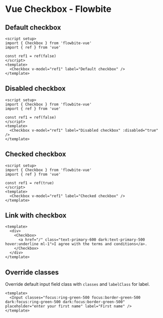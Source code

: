 <script setup>
import CheckboxDefault from './checkbox/examples/CheckboxDefault.vue'
import CheckboxDisabled from './checkbox/examples/CheckboxDisabled.vue'
import CheckboxChecked from './checkbox/examples/CheckboxChecked.vue'
import CheckboxLink from './checkbox/examples/CheckboxLink.vue'
import CustomClasses from './checkbox/examples/CustomClasses.vue'
</script>
# Vue Checkbox - Flowbite

## Default checkbox

```vue
<script setup>
import { Checkbox } from 'flowbite-vue'
import { ref } from 'vue'

const ref1 = ref(false)
</script>
<template>
  <Checkbox v-model="ref1" label="Default checkbox" />
</template>
```

<CheckboxDefault />

## Disabled checkbox

```vue
<script setup>
import { Checkbox } from 'flowbite-vue'
import { ref } from 'vue'

const ref1 = ref(false)
</script>
<template>
  <Checkbox v-model="ref1" label="Disabled checkbox" :disabled="true" />
</template>
```

<CheckboxDisabled />

## Checked checkbox

```vue
<script setup>
import { Checkbox } from 'flowbite-vue'
import { ref } from 'vue'

const ref1 = ref(true)
</script>
<template>
  <Checkbox v-model="ref1" label="Checked checkbox" />
</template>
```

<CheckboxChecked />

## Link with checkbox

```vue
<template>
  <div>
    <Checkbox>
      <a href="/" class="text-primary-600 dark:text-primary-500 hover:underline ml-1">I agree with the terms and conditions</a>.
    </Checkbox>
  </div>
</template>
```

<CheckboxLink />

## Override classes

Override default input field class with `classes` and `labelClass` for label.

```vue
<template>
  <Input classes="focus:ring-green-500 focus:border-green-500 dark:focus:ring-green-500 dark:focus:border-green-500" placeholder="enter your first name" label="First name" />
</template>
```

<CustomClasses />
